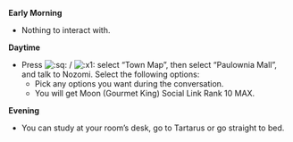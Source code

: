 **Early Morning**

- Nothing to interact with.

**Daytime**

- Press ![:sq:](https://www.powerpyx.com/wp-includes/images/smilies/square.png) / ![:x1:](https://www.powerpyx.com/wp-includes/images/smilies/x1.png) select “Town Map”, then select “Paulownia Mall”, and talk to Nozomi. Select the following options:
  - Pick any options you want during the conversation.
  - You will get Moon (Gourmet King) Social Link Rank 10 MAX.

**Evening**

- You can study at your room’s desk, go to Tartarus or go straight to bed.
